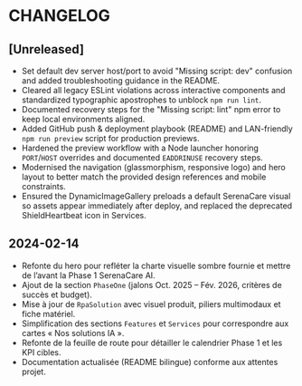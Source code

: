 # CHANGELOG

## [Unreleased]
- Set default dev server host/port to avoid "Missing script: dev" confusion and added troubleshooting guidance in the README.
- Cleared all legacy ESLint violations across interactive components and standardized typographic apostrophes to unblock `npm run lint`.
- Documented recovery steps for the "Missing script: lint" npm error to keep local environments aligned.
- Added GitHub push & deployment playbook (README) and LAN-friendly `npm run preview` script for production previews.
- Hardened the preview workflow with a Node launcher honoring `PORT`/`HOST` overrides and documented `EADDRINUSE` recovery steps.
- Modernised the navigation (glassmorphism, responsive logo) and hero layout to better match the provided design references and mobile constraints.
- Ensured the DynamicImageGallery preloads a default SerenaCare visual so assets appear immediately after deploy, and replaced the deprecated ShieldHeartbeat icon in Services.

## 2024-02-14
- Refonte du hero pour refléter la charte visuelle sombre fournie et mettre de l’avant la Phase 1 SerenaCare AI.
- Ajout de la section `PhaseOne` (jalons Oct. 2025 – Fév. 2026, critères de succès et budget).
- Mise à jour de `RpaSolution` avec visuel produit, piliers multimodaux et fiche matériel.
- Simplification des sections `Features` et `Services` pour correspondre aux cartes « Nos solutions IA ».
- Refonte de la feuille de route pour détailler le calendrier Phase 1 et les KPI cibles.
- Documentation actualisée (README bilingue) conforme aux attentes projet.
